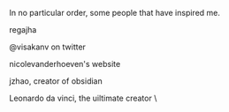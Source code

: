 In no particular order, some people that have inspired me.


regajha


@visakanv on twitter

nicolevanderhoeven's website

jzhao, creator of obsidian

Leonardo da vinci, the uiltimate creator
\